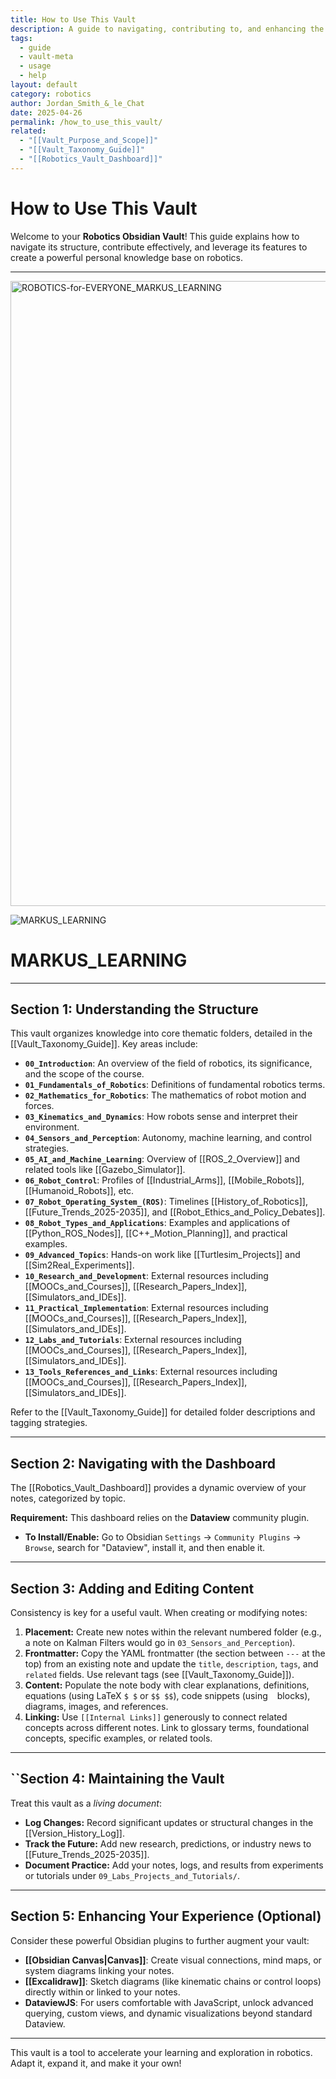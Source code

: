 ```yaml
---
title: How to Use This Vault
description: A guide to navigating, contributing to, and enhancing the Robotics Obsidian Vault.
tags:
  - guide
  - vault-meta
  - usage
  - help
layout: default
category: robotics
author: Jordan_Smith_&_le_Chat
date: 2025-04-26
permalink: /how_to_use_this_vault/
related:
  - "[[Vault_Purpose_and_Scope]]"
  - "[[Vault_Taxonomy_Guide]]"
  - "[[Robotics_Vault_Dashboard]]"
---
```


# How to Use This Vault

Welcome to your **Robotics Obsidian Vault**! This guide explains how to navigate its structure, contribute effectively, and leverage its features to create a powerful personal knowledge base on robotics.

---
<img width="1000" alt="ROBOTICS-for-EVERYONE_MARKUS_LEARNING" src="https://github.com/user-attachments/assets/fbd16c66-221b-4efa-b6d7-fae7dce828eb" />

![MARKUS_LEARNING](https://github.com/user-attachments/assets/9a965161-6fe2-40da-b817-486a1d619459)
# MARKUS_LEARNING
---

## Section 1: Understanding the Structure

This vault organizes knowledge into core thematic folders, detailed in the [[Vault_Taxonomy_Guide]]. Key areas include:

- **`00_Introduction`**: An overview of the field of robotics, its significance, and the scope of the course.
- **`01_Fundamentals_of_Robotics`**: Definitions of fundamental robotics terms.
- **`02_Mathematics_for_Robotics`**: The mathematics of robot motion and forces.
- **`03_Kinematics_and_Dynamics`**: How robots sense and interpret their environment.
- **`04_Sensors_and_Perception`**: Autonomy, machine learning, and control strategies.
- **`05_AI_and_Machine_Learning`**: Overview of [[ROS_2_Overview]] and related tools like [[Gazebo_Simulator]].
- **`06_Robot_Control`**: Profiles of [[Industrial_Arms]], [[Mobile_Robots]], [[Humanoid_Robots]], etc.
- **`07_Robot_Operating_System_(ROS)`**: Timelines [[History_of_Robotics]], [[Future_Trends_2025-2035]], and [[Robot_Ethics_and_Policy_Debates]].
- **`08_Robot_Types_and_Applications`**: Examples and applications of [[Python_ROS_Nodes]], [[C++_Motion_Planning]], and practical examples.
- **`09_Advanced_Topics`**: Hands-on work like [[Turtlesim_Projects]] and [[Sim2Real_Experiments]].
- **`10_Research_and_Development`**: External resources including [[MOOCs_and_Courses]], [[Research_Papers_Index]], [[Simulators_and_IDEs]].
- **`11_Practical_Implementation`**: External resources including [[MOOCs_and_Courses]], [[Research_Papers_Index]], [[Simulators_and_IDEs]].
- **`12_Labs_and_Tutorials`**: External resources including [[MOOCs_and_Courses]], [[Research_Papers_Index]], [[Simulators_and_IDEs]].
- **`13_Tools_References_and_Links`**: External resources including [[MOOCs_and_Courses]], [[Research_Papers_Index]], [[Simulators_and_IDEs]].

Refer to the [[Vault_Taxonomy_Guide]] for detailed folder descriptions and tagging strategies.

---

## Section 2: Navigating with the Dashboard

The [[Robotics_Vault_Dashboard]] provides a dynamic overview of your notes, categorized by topic.

**Requirement:** This dashboard relies on the **Dataview** community plugin.
* **To Install/Enable:** Go to Obsidian `Settings` -> `Community Plugins` -> `Browse`, search for "Dataview", install it, and then enable it.

---

## Section 3: Adding and Editing Content

Consistency is key for a useful vault. When creating or modifying notes:

1.  **Placement:** Create new notes within the relevant numbered folder (e.g., a note on Kalman Filters would go in `03_Sensors_and_Perception`).
2.  **Frontmatter:** Copy the YAML frontmatter (the section between `---` at the top) from an existing note and update the `title`, `description`, `tags`, and `related` fields. Use relevant tags (see [[Vault_Taxonomy_Guide]]).
3.  **Content:** Populate the note body with clear explanations, definitions, equations (using LaTeX `$ $` or `$$ $$`), code snippets (using ``` ``` blocks), diagrams, images, and references.
4.  **Linking:** Use `[[Internal Links]]` generously to connect related concepts across different notes. Link to glossary terms, foundational concepts, specific examples, or related tools.

---

## ``Section 4: Maintaining the Vault

Treat this vault as a *living document*:

-   **Log Changes:** Record significant updates or structural changes in the [[Version_History_Log]].
-   **Track the Future:** Add new research, predictions, or industry news to [[Future_Trends_2025-2035]].
-   **Document Practice:** Add your notes, logs, and results from experiments or tutorials under `09_Labs_Projects_and_Tutorials/`.

---

## Section 5: Enhancing Your Experience (Optional)

Consider these powerful Obsidian plugins to further augment your vault:

-   **[[Obsidian Canvas|Canvas]]**: Create visual connections, mind maps, or system diagrams linking your notes.
-   **[[Excalidraw]]**: Sketch diagrams (like kinematic chains or control loops) directly within or linked to your notes.
-   **DataviewJS**: For users comfortable with JavaScript, unlock advanced querying, custom views, and dynamic visualizations beyond standard Dataview.

---

This vault is a tool to accelerate your learning and exploration in robotics. Adapt it, expand it, and make it your own!
